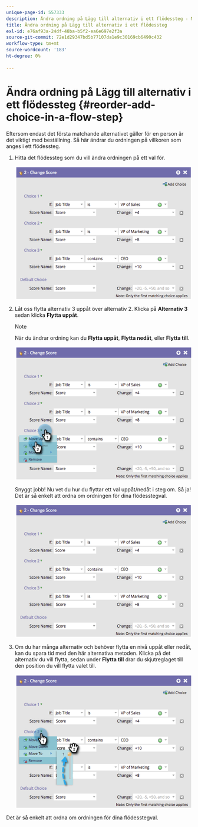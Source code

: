 ```yaml
---
unique-page-id: 557333
description: Ändra ordning på Lägg till alternativ i ett flödessteg - Marketo Docs - Produktdokumentation
title: Ändra ordning på Lägg till alternativ i ett flödessteg
exl-id: e76af93a-24df-48ba-b5f2-ea6e697e2f3a
source-git-commit: 72e1d29347bd5b77107da1e9c30169cb6490c432
workflow-type: tm+mt
source-wordcount: '183'
ht-degree: 0%

---
```


# Ändra ordning på Lägg till alternativ i ett flödessteg {#reorder-add-choice-in-a-flow-step}

Eftersom endast det första matchande alternativet gäller för en person är det viktigt med beställning. Så här ändrar du ordningen på villkoren som anges i ett flödessteg.

1. Hitta det flödessteg som du vill ändra ordningen på ett val för.

   ![](assets/one.png)

1. Låt oss flytta alternativ 3 uppåt över alternativ 2. Klicka på **Alternativ 3** sedan klicka **Flytta uppåt**.

   >[!NOTE]
   >
   >När du ändrar ordning kan du **Flytta uppåt**, **Flytta nedåt**, eller **Flytta till**.

   ![](assets/two.png)

   Snyggt jobb! Nu vet du hur du flyttar ett val uppåt/nedåt i steg om. Så ja! Det är så enkelt att ordna om ordningen för dina flödesstegval.

   ![](assets/three.png)

1. Om du har många alternativ och behöver flytta en nivå uppåt eller nedåt, kan du spara tid med den här alternativa metoden. Klicka på det alternativ du vill flytta, sedan under **Flytta till** drar du skjutreglaget till den position du vill flytta valet till.

   ![](assets/four.png)

Det är så enkelt att ordna om ordningen för dina flödesstegval.
